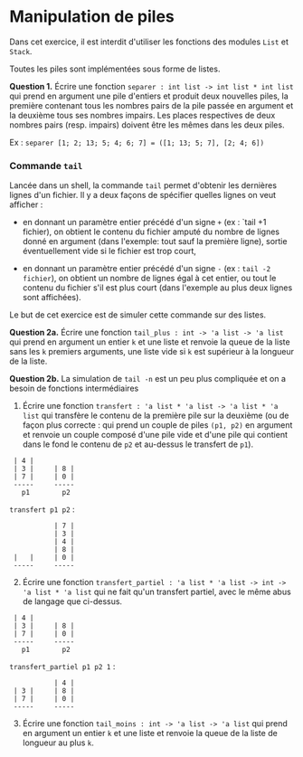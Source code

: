 # Manipulation de piles

Dans cet exercice, il est interdit d'utiliser les fonctions des
modules `List` et `Stack`.

Toutes les piles sont implémentées sous forme de listes.

**Question 1.**
Écrire une fonction `separer : int list -> int list * int list` qui
prend en argument une pile d'entiers et produit deux nouvelles
piles, la première contenant tous les nombres pairs de la pile
passée en argument et la deuxième tous ses nombres impairs. Les
places respectives de deux nombres pairs (resp. impairs) doivent
être les mêmes dans les deux piles.

Ex : `separer [1; 2; 13; 5; 4; 6; 7] = ([1; 13; 5; 7], [2; 4; 6])`

### Commande `tail`
Lancée dans un shell, la commande `tail` permet d'obtenir les
dernières lignes d'un fichier. Il y a deux façons de spécifier quelles
lignes on veut afficher :

* en donnant un paramètre entier précédé d'un signe `+` (ex : `tail +1
  fichier), on obtient le contenu du fichier amputé du nombre de
  lignes donné en argument (dans l'exemple: tout sauf la première
  ligne), sortie éventuellement vide si le fichier est trop court,

* en donnant un paramètre entier précédé d'un signe `-` (ex : `tail -2
  fichier`), on obtient un nombre de lignes égal à cet entier, ou tout
  le contenu du fichier s'il est plus court (dans l'exemple au plus
  deux lignes sont affichées).

Le but de cet exercice est de simuler cette commande sur des listes.

**Question 2a.**
Écrire une fonction `tail_plus : int -> 'a list -> 'a list` qui prend en
argument un entier `k` et une liste et renvoie la queue de la liste
sans les `k` premiers arguments, une liste vide si `k` est supérieur à
la longueur de la liste.

**Question 2b.**
La simulation de `tail -n` est un peu plus compliquée et on a besoin
de fonctions intermédiaires

1. Écrire une fonction `transfert : 'a list * 'a list -> 'a list * 'a
list` qui transfère le contenu de la première pile sur la deuxième (ou
de façon plus correcte : qui prend un couple de piles `(p1, p2)` en
argument et renvoie un couple composé d'une pile vide et d'une pile
qui contient dans le fond le contenu de `p2` et au-dessus le transfert
de `p1`).

```
 | 4 |
 | 3 |     | 8 |
 | 7 |     | 0 |
 -----     -----
   p1        p2
```
`transfert p1 p2` :

```
           | 7 |
           | 3 |
           | 4 |
           | 8 |
 |   |     | 0 |
 -----     -----
```
2. Écrire une fonction `transfert_partiel : 'a list * 'a list -> int
   -> 'a list * 'a list` qui ne fait qu'un transfert partiel, avec le
   même abus de langage que ci-dessus.

```
 | 4 |
 | 3 |     | 8 |
 | 7 |     | 0 |
 -----     -----
   p1        p2
```
`transfert_partiel p1 p2 1` :

```
           | 4 |
 | 3 |     | 8 |
 | 7 |     | 0 |
 -----     -----
```

3. Écrire une fonction `tail_moins : int -> 'a list -> 'a list` qui prend en
argument un entier `k` et une liste et renvoie la queue de la liste
de longueur au plus `k`.
